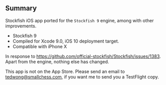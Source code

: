 ## Summary
Stockfish iOS app ported for the `Stockfish 9` engine, among with other improvements.

* Stockfish 9
* Compiled for Xcode 9.0, iOS 10 deployment target.
* Compatible with iPhone X

In response to https://github.com/official-stockfish/Stockfish/issues/1383. Apart from the engine, nothing else has changed.

This app is not on the App Store. Please send an email to [tedwong@smallchess.com](tedwong@smallchess.com), if you want me to send you a TestFlight copy.
